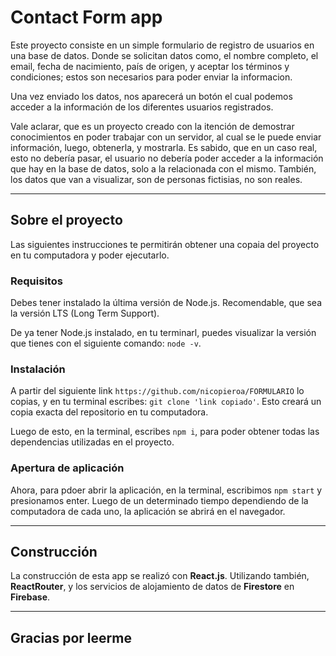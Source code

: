 # Contact Form app

Este proyecto consiste en un simple formulario de registro de usuarios en una base de datos. Donde se solicitan datos como, el nombre completo, el email, fecha de nacimiento, país de origen, y aceptar los términos y condiciones; estos son necesarios para poder enviar la informacion.

Una vez enviado los datos, nos aparecerá un botón el cual podemos acceder a la información de los diferentes usuarios registrados.

Vale aclarar, que es un proyecto creado con la itención de demostrar conocimientos en poder trabajar con un servidor, al cual se le puede enviar información, luego, obtenerla, y mostrarla. Es sabido, que en un caso real, esto no debería pasar, el usuario no debería poder acceder a la información que hay en la base de datos, solo a la relacionada con el mismo. También, los datos que van a visualizar, son de personas fictisias, no son reales.

---

## Sobre el proyecto

Las siguientes instrucciones te permitirán obtener una copaia del proyecto en tu computadora y poder ejecutarlo.

### Requisitos

Debes tener instalado la última versión de Node.js. Recomendable, que sea la versión LTS (Long Term Support).

De ya tener Node.js instalado, en tu terminarl, puedes visualizar la versión que tienes con el siguiente comando: `node -v`.

### Instalación

A partir del siguiente link `https://github.com/nicopieroa/FORMULARIO` lo copias, y en tu terminal escribes: `git clone 'link copiado'`. Esto creará un copia exacta del repositorio en tu computadora.

Luego de esto, en la terminal, escribes `npm i`, para poder obtener todas las dependencias utilizadas en el proyecto.

### Apertura de aplicación

Ahora, para pdoer abrir la aplicación, en la terminal, escribimos `npm start` y presionamos enter. Luego de un determinado tiempo dependiendo de la computadora de cada uno, la aplicación se abrirá en el navegador.

---

## Construcción

La construcción de esta app se realizó con **React.js**. Utilizando también, **ReactRouter**, y los servicios de alojamiento de datos de **Firestore** en **Firebase**.

---

## Gracias por leerme
